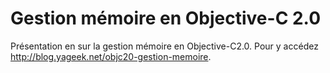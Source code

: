 Gestion mémoire en Objective-C 2.0
======================
Présentation en sur la gestion mémoire en Objective-C2.0. Pour y accédez http://blog.yageek.net/objc20-gestion-memoire.

